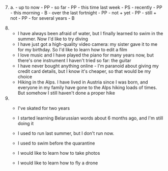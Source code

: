 7.
    a.
        - up to now - PP
        - so far - PP
        - this time last week - PS
        - recently - PP
        - this morning - B
        - over the last fortnight - PP
        - not + yet - PP
        - still + not - PP
        - for several years - B

8.
    - I have always been afraid of water, but I finally learned to swim in the summer. Now I'd like to try diving
    - I have just got a high-quality video camera: my sister gave it to me for my birthday. So I'd like to learn how to edit a film
    - I love music and I have played the piano for many years now, but there's one instrument I haven't tried so far: the guitar
    - I have never bought anything online - I'm paranoid about giving my credit card details, but I know it's cheaper, so that would be my choice
    - Hiking in the Alps. I have lived in Austria since I was born, and everyone in my family have gone to the Alps hiking loads of times. But somehow I still haven't done a proper hike

9.
    - I've skated for two years
    - I started learning Belarussian words about 6 months ago, and I'm still doing it

    - I used to run last summer, but I don't run now.
    - I used to swim before the quarantine

    - I would like to learn how to take photos
    - I would like to learn how to fly a drone